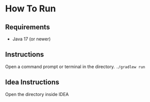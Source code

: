 # How To Run

## Requirements
- Java 17 (or newer)

## Instructions
Open a command prompt or terminal in the directory.
`./gradlew run`

## Idea Instructions
Open the directory inside IDEA